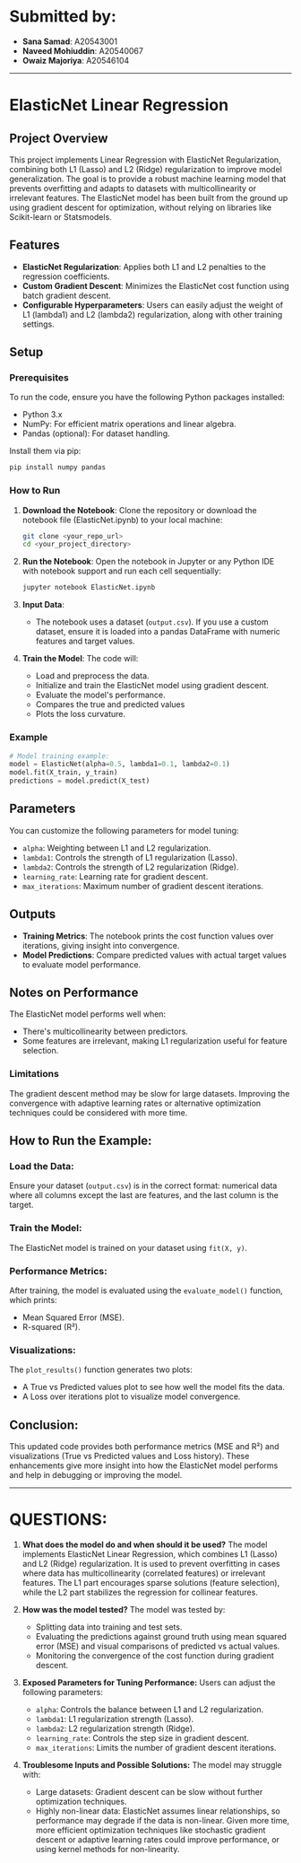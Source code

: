 # Submitted by:
- **Sana Samad**: A20543001
- **Naveed Mohiuddin**: A20540067
- **Owaiz Majoriya**: A20546104

---

# ElasticNet Linear Regression

## Project Overview
This project implements Linear Regression with ElasticNet Regularization, combining both L1 (Lasso) and L2 (Ridge) regularization to improve model generalization. The goal is to provide a robust machine learning model that prevents overfitting and adapts to datasets with multicollinearity or irrelevant features. The ElasticNet model has been built from the ground up using gradient descent for optimization, without relying on libraries like Scikit-learn or Statsmodels.

## Features
- **ElasticNet Regularization**: Applies both L1 and L2 penalties to the regression coefficients.
- **Custom Gradient Descent**: Minimizes the ElasticNet cost function using batch gradient descent.
- **Configurable Hyperparameters**: Users can easily adjust the weight of L1 (lambda1) and L2 (lambda2) regularization, along with other training settings.

## Setup

### Prerequisites
To run the code, ensure you have the following Python packages installed:
- Python 3.x
- NumPy: For efficient matrix operations and linear algebra.
- Pandas (optional): For dataset handling.

Install them via pip:

```bash
pip install numpy pandas
```

### How to Run
1. **Download the Notebook**: Clone the repository or download the notebook file (ElasticNet.ipynb) to your local machine:
    ```bash
    git clone <your_repo_url>
    cd <your_project_directory>
    ```
   
2. **Run the Notebook**: Open the notebook in Jupyter or any Python IDE with notebook support and run each cell sequentially:
    ```bash
    jupyter notebook ElasticNet.ipynb
    ```

3. **Input Data**:
   - The notebook uses a dataset (`output.csv`). If you use a custom dataset, ensure it is loaded into a pandas DataFrame with numeric features and target values.


4. **Train the Model**: The code will:
   - Load and preprocess the data.
   - Initialize and train the ElasticNet model using gradient descent.
   - Evaluate the model's performance.
   - Compares the true and predicted values
   - Plots the loss curvature.

### Example
```python
# Model training example:
model = ElasticNet(alpha=0.5, lambda1=0.1, lambda2=0.1)
model.fit(X_train, y_train)
predictions = model.predict(X_test)
```

## Parameters
You can customize the following parameters for model tuning:
- `alpha`: Weighting between L1 and L2 regularization.
- `lambda1`: Controls the strength of L1 regularization (Lasso).
- `lambda2`: Controls the strength of L2 regularization (Ridge).
- `learning_rate`: Learning rate for gradient descent.
- `max_iterations`: Maximum number of gradient descent iterations.

## Outputs
- **Training Metrics**: The notebook prints the cost function values over iterations, giving insight into convergence.
- **Model Predictions**: Compare predicted values with actual target values to evaluate model performance.

## Notes on Performance
The ElasticNet model performs well when:
- There's multicollinearity between predictors.
- Some features are irrelevant, making L1 regularization useful for feature selection.

### Limitations
The gradient descent method may be slow for large datasets. Improving the convergence with adaptive learning rates or alternative optimization techniques could be considered with more time.

## How to Run the Example:
### Load the Data:
Ensure your dataset (`output.csv`) is in the correct format: numerical data where all columns except the last are features, and the last column is the target.

### Train the Model:
The ElasticNet model is trained on your dataset using `fit(X, y)`.

### Performance Metrics:
After training, the model is evaluated using the `evaluate_model()` function, which prints:
- Mean Squared Error (MSE).
- R-squared (R²).

### Visualizations:
The `plot_results()` function generates two plots:
- A True vs Predicted values plot to see how well the model fits the data.
- A Loss over iterations plot to visualize model convergence.

## Conclusion:
This updated code provides both performance metrics (MSE and R²) and visualizations (True vs Predicted values and Loss history). These enhancements give more insight into how the ElasticNet model performs and help in debugging or improving the model.

---

# QUESTIONS:

1. **What does the model do and when should it be used?**
   The model implements ElasticNet Linear Regression, which combines L1 (Lasso) and L2 (Ridge) regularization. It is used to prevent overfitting in cases where data has multicollinearity (correlated features) or irrelevant features. The L1 part encourages sparse solutions (feature selection), while the L2 part stabilizes the regression for collinear features.

2. **How was the model tested?**
   The model was tested by:
   - Splitting data into training and test sets.
   - Evaluating the predictions against ground truth using mean squared error (MSE) and visual comparisons of predicted vs actual values.
   - Monitoring the convergence of the cost function during gradient descent.

3. **Exposed Parameters for Tuning Performance:**
   Users can adjust the following parameters:
   - `alpha`: Controls the balance between L1 and L2 regularization.
   - `lambda1`: L1 regularization strength (Lasso).
   - `lambda2`: L2 regularization strength (Ridge).
   - `learning_rate`: Controls the step size in gradient descent.
   - `max_iterations`: Limits the number of gradient descent iterations.

4. **Troublesome Inputs and Possible Solutions:**
   The model may struggle with:
   - Large datasets: Gradient descent can be slow without further optimization techniques.
   - Highly non-linear data: ElasticNet assumes linear relationships, so performance may degrade if the data is non-linear. Given more time, more efficient optimization techniques like stochastic gradient descent or adaptive learning rates could improve performance, or using kernel methods for non-linearity.
